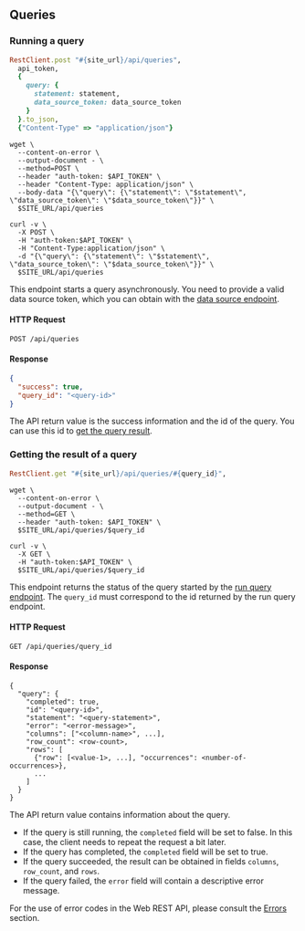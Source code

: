 ## Queries

### Running a query

```ruby
RestClient.post "#{site_url}/api/queries",
  api_token,
  {
    query: {
      statement: statement,
      data_source_token: data_source_token
    }
  }.to_json,
  {"Content-Type" => "application/json"}
```

```shell
wget \
  --content-on-error \
  --output-document - \
  --method=POST \
  --header "auth-token: $API_TOKEN" \
  --header "Content-Type: application/json" \
  --body-data "{\"query\": {\"statement\": \"$statement\", \"data_source_token\": \"$data_source_token\"}}" \
  $SITE_URL/api/queries
```

```curl
curl -v \
  -X POST \
  -H "auth-token:$API_TOKEN" \
  -H "Content-Type:application/json" \
  -d "{\"query\": {\"statement\": \"$statement\", \"data_source_token\": \"$data_source_token\"}}" \
  $SITE_URL/api/queries
```

This endpoint starts a query asynchronously. You need to provide a valid data source token, which you can obtain with the [data source endpoint](#get-the-list-of-all-data-sources).

#### HTTP Request

`POST /api/queries`

#### Response

```json
{
  "success": true,
  "query_id": "<query-id>"
}
```

The API return value is the success information and the id of the query. You can use this id to [get the query result](#getting-the-result-of-a-query).


### Getting the result of a query

```ruby
RestClient.get "#{site_url}/api/queries/#{query_id}",
```

```shell
wget \
  --content-on-error \
  --output-document - \
  --method=GET \
  --header "auth-token: $API_TOKEN" \
  $SITE_URL/api/queries/$query_id
```

```curl
curl -v \
  -X GET \
  -H "auth-token:$API_TOKEN" \
  $SITE_URL/api/queries/$query_id
```

This endpoint returns the status of the query started by the [run query endpoint](#running-a-query). The `query_id` must correspond to the id returned by the run query endpoint.

#### HTTP Request

`GET /api/queries/query_id`

#### Response

```text
{
  "query": {
    "completed": true,
    "id": "<query-id>",
    "statement": "<query-statement>",
    "error": "<error-message>",
    "columns": ["<column-name>", ...],
    "row_count": <row-count>,
    "rows": [
      {"row": [<value-1>, ...], "occurrences": <number-of-occurrences>},
      ...
    ]
  }
}
```

The API return value contains information about the query.

- If the query is still running, the `completed` field will be set to false. In this case, the client needs to
repeat the request a bit later.
- If the query has completed, the `completed` field will be set to true.
- If the query succeeded, the result can be obtained in fields `columns`, `row_count`, and `rows`.
- If the query failed, the `error` field will contain a descriptive error message.

For the use of error codes in the Web REST API, please consult the [Errors](#errors) section.
